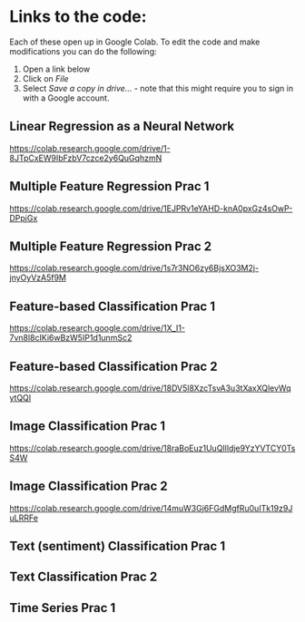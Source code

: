 # Links to the code:

Each of these open up in Google Colab. To edit the code and make modifications you can do the following: 
1. Open a link below
2. Click on *File*
3. Select *Save a copy in drive...* - note that this might require you to sign in with a Google account.

## Linear Regression as a Neural Network
https://colab.research.google.com/drive/1-8JTpCxEW9IbFzbV7czce2y6QuGqhzmN

## Multiple Feature Regression Prac 1
https://colab.research.google.com/drive/1EJPRv1eYAHD-knA0pxGz4sOwP-DPpjGx

## Multiple Feature Regression Prac 2
https://colab.research.google.com/drive/1s7r3NO6zy6BjsXO3M2j-jnyOyVzA5f9M

## Feature-based Classification Prac 1
https://colab.research.google.com/drive/1X_I1-7vn8l8cIKi6wBzW5IP1d1unmSc2

## Feature-based Classification Prac 2
https://colab.research.google.com/drive/18DV5l8XzcTsvA3u3tXaxXQlevWqytQQI

## Image Classification Prac 1
https://colab.research.google.com/drive/18raBoEuz1UuQIlldje9YzYVTCY0TsS4W

## Image Classification Prac 2
https://colab.research.google.com/drive/14muW3Gj6FGdMgfRu0uITk19z9JuLRRFe

## Text (sentiment) Classification Prac 1

## Text Classification Prac 2

## Time Series Prac 1

